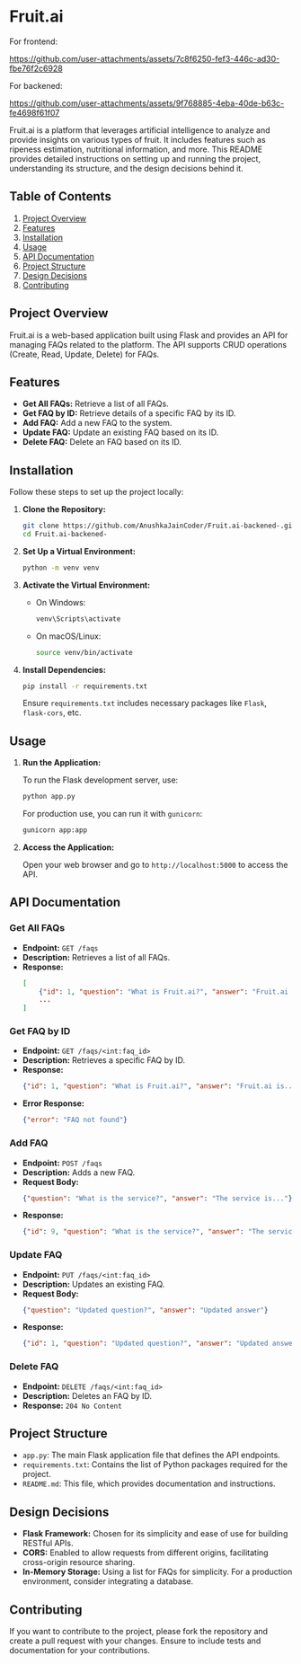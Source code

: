 
# Fruit.ai

For frontend:




https://github.com/user-attachments/assets/7c8f6250-fef3-446c-ad30-fbe76f2c6928

For backened:




https://github.com/user-attachments/assets/9f768885-4eba-40de-b63c-fe4698f61f07


Fruit.ai is a platform that leverages artificial intelligence to analyze and provide insights on various types of fruit. It includes features such as ripeness estimation, nutritional information, and more. This README provides detailed instructions on setting up and running the project, understanding its structure, and the design decisions behind it.

## Table of Contents

1. [Project Overview](#project-overview)
2. [Features](#features)
3. [Installation](#installation)
4. [Usage](#usage)
5. [API Documentation](#api-documentation)
6. [Project Structure](#project-structure)
7. [Design Decisions](#design-decisions)
8. [Contributing](#contributing)

## Project Overview

Fruit.ai is a web-based application built using Flask and provides an API for managing FAQs related to the platform. The API supports CRUD operations (Create, Read, Update, Delete) for FAQs.

## Features

- **Get All FAQs:** Retrieve a list of all FAQs.
- **Get FAQ by ID:** Retrieve details of a specific FAQ by its ID.
- **Add FAQ:** Add a new FAQ to the system.
- **Update FAQ:** Update an existing FAQ based on its ID.
- **Delete FAQ:** Delete an FAQ based on its ID.

## Installation

Follow these steps to set up the project locally:

1. **Clone the Repository:**

   ```bash
   git clone https://github.com/AnushkaJainCoder/Fruit.ai-backened-.git
   cd Fruit.ai-backened-
   ```

2. **Set Up a Virtual Environment:**

   ```bash
   python -m venv venv
   ```

3. **Activate the Virtual Environment:**

   - On Windows:
     ```bash
     venv\Scripts\activate
     ```

   - On macOS/Linux:
     ```bash
     source venv/bin/activate
     ```

4. **Install Dependencies:**

   ```bash
   pip install -r requirements.txt
   ```

   Ensure `requirements.txt` includes necessary packages like `Flask`, `flask-cors`, etc.

## Usage

1. **Run the Application:**

   To run the Flask development server, use:

   ```bash
   python app.py
   ```

   For production use, you can run it with `gunicorn`:

   ```bash
   gunicorn app:app
   ```

2. **Access the Application:**

   Open your web browser and go to `http://localhost:5000` to access the API.

## API Documentation

### Get All FAQs

- **Endpoint:** `GET /faqs`
- **Description:** Retrieves a list of all FAQs.
- **Response:**
  ```json
  [
      {"id": 1, "question": "What is Fruit.ai?", "answer": "Fruit.ai is..."},
      ...
  ]
  ```

### Get FAQ by ID

- **Endpoint:** `GET /faqs/<int:faq_id>`
- **Description:** Retrieves a specific FAQ by ID.
- **Response:**
  ```json
  {"id": 1, "question": "What is Fruit.ai?", "answer": "Fruit.ai is..."}
  ```
- **Error Response:**
  ```json
  {"error": "FAQ not found"}
  ```

### Add FAQ

- **Endpoint:** `POST /faqs`
- **Description:** Adds a new FAQ.
- **Request Body:**
  ```json
  {"question": "What is the service?", "answer": "The service is..."}
  ```
- **Response:**
  ```json
  {"id": 9, "question": "What is the service?", "answer": "The service is..."}
  ```

### Update FAQ

- **Endpoint:** `PUT /faqs/<int:faq_id>`
- **Description:** Updates an existing FAQ.
- **Request Body:**
  ```json
  {"question": "Updated question?", "answer": "Updated answer"}
  ```
- **Response:**
  ```json
  {"id": 1, "question": "Updated question?", "answer": "Updated answer"}
  ```

### Delete FAQ

- **Endpoint:** `DELETE /faqs/<int:faq_id>`
- **Description:** Deletes an FAQ by ID.
- **Response:** `204 No Content`

## Project Structure

- `app.py`: The main Flask application file that defines the API endpoints.
- `requirements.txt`: Contains the list of Python packages required for the project.
- `README.md`: This file, which provides documentation and instructions.

## Design Decisions

- **Flask Framework:** Chosen for its simplicity and ease of use for building RESTful APIs.
- **CORS:** Enabled to allow requests from different origins, facilitating cross-origin resource sharing.
- **In-Memory Storage:** Using a list for FAQs for simplicity. For a production environment, consider integrating a database.

## Contributing

If you want to contribute to the project, please fork the repository and create a pull request with your changes. Ensure to include tests and documentation for your contributions.
